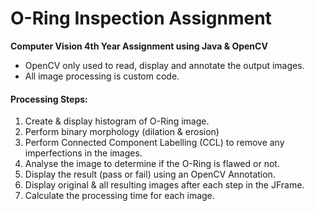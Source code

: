 # O-Ring Inspection Assignment
**Computer Vision 4th Year Assignment using Java & OpenCV**

* OpenCV only used to read, display and annotate the output images.
* All image processing is custom code.

#### Processing Steps:

1. Create & display histogram of O-Ring image.
2. Perform binary morphology (dilation & erosion)
3. Perform Connected Component Labelling (CCL) to remove any imperfections in the images.
4. Analyse the image to determine if the O-Ring is flawed or not.
5. Display the result (pass or fail) using an OpenCV Annotation.
6. Display original & all resulting images after each step in the JFrame.
7. Calculate the processing time for each image.
